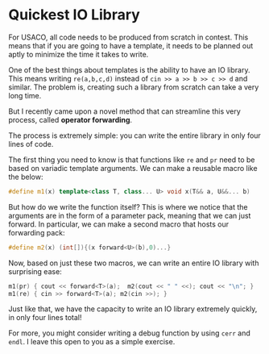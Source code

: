 # Quickest IO Library

For USACO, all code needs to be produced from scratch in contest. This means that if you are going to have a template, it needs to be planned out aptly to minimize the time it takes to write. 

One of the best things about templates is the ability to have an IO library. This means writing `re(a,b,c,d)` instead of `cin >> a >> b >> c >> d` and similar. The problem is, creating such a library from scratch can take a very long time. 

But I recently came upon a novel method that can streamline this very process, called **operator forwarding**. 

The process is extremely simple: you can write the entire library in only four lines of code. 

The first thing you need to know is that functions like `re` and `pr` need to be based on variadic template arguments. We can make a reusable macro like the below:

```cpp
#define m1(x) template<class T, class... U> void x(T&& a, U&&... b) 
```

But how do we write the function itself? This is where we notice that the arguments are in the form of a parameter pack, meaning that we can just forward. In particular, we can make a second macro that hosts our forwarding pack:

```cpp
#define m2(x) (int[]){(x forward<U>(b),0)...}
```

Now, based on just these two macros, we can write an entire IO library with surprising ease:

```cpp
m1(pr) { cout << forward<T>(a);  m2(cout << " " <<); cout << "\n"; } 
m1(re) { cin >> forward<T>(a); m2(cin >>); }
```

Just like that, we have the capacity to write an IO library extremely quickly, in only four lines total!

For more, you might consider writing a debug function by using `cerr` and `endl`. I leave this open to you as a simple exercise. 


